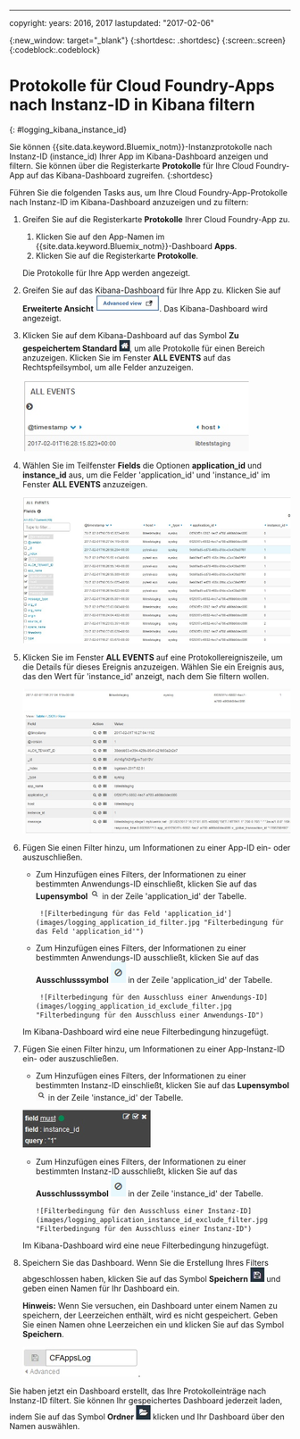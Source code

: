 ---

copyright:
  years: 2016, 2017
lastupdated: "2017-02-06"


{:new_window: target="_blank"}
{:shortdesc: .shortdesc}
{:screen:.screen}
{:codeblock:.codeblock}


# Protokolle für Cloud Foundry-Apps nach Instanz-ID in Kibana filtern
{: #logging_kibana_instance_id}

Sie können {{site.data.keyword.Bluemix_notm}}-Instanzprotokolle nach Instanz-ID (instance_id) Ihrer App im Kibana-Dashboard anzeigen und filtern. Sie können über die Registerkarte **Protokolle** für Ihre Cloud Foundry-App auf das Kibana-Dashboard zugreifen. 
{:shortdesc}

Führen Sie die folgenden Tasks aus, um Ihre Cloud Foundry-App-Protokolle nach Instanz-ID im Kibana-Dashboard anzuzeigen und zu filtern:

1. Greifen Sie auf die Registerkarte **Protokolle** Ihrer Cloud Foundry-App zu. 

    1. Klicken Sie auf den App-Namen im {{site.data.keyword.Bluemix_notm}}-Dashboard **Apps**.
    2. Klicken Sie auf die Registerkarte **Protokolle**. 
    
    Die Protokolle für Ihre App werden angezeigt.

2. Greifen Sie auf das Kibana-Dashboard für Ihre App zu. Klicken Sie auf **Erweiterte Ansicht** ![Link für erweiterte Ansicht](images/logging_advanced_view.jpg "Link für Erweiterte Ansicht"). Das Kibana-Dashboard wird angezeigt.

3. Klicken Sie auf dem Kibana-Dashboard auf das Symbol **Zu gespeichertem Standard** ![Symbol 'Zu gespeichertem Standard'](images/logging_default_dash.jpg "Symbol 'Zu gespeichertem Standard'"), um alle Protokolle für einen Bereich anzuzeigen. Klicken Sie im Fenster **ALL EVENTS** auf das Rechtspfeilsymbol, um alle Felder anzuzeigen. 

    ![Fenster 'All Events' mit dem Rechtspfeilsymbol](images/logging_all_events_no_fields.jpg "Fenster 'All Events' mit dem Rechtspfeilsymbol")

4. Wählen Sie im Teilfenster **Fields** die Optionen **application_id** und **instance_id** aus, um die Felder 'application_id' und 'instance_id' im Fenster **ALL EVENTS** anzuzeigen.

    ![Fenster 'All Events' mit den ausgewählten Feldern 'application_id' und 'instance_id'](images/logging_all_events_app_instance_select.jpg "Fenster 'All Events' mit den ausgewählten Feldern 'application_id' und 'instance_id'")

5. Klicken Sie im Fenster **ALL EVENTS** auf eine Protokollereigniszeile, um die Details für dieses Ereignis anzuzeigen. Wählen Sie ein Ereignis aus, das den Wert für 'instance_id' anzeigt, nach dem Sie filtern wollen.

    ![Fenster 'All Events' mit Details für ein ausgewähltes Protokollereignis](images/logging_selected_log_event.jpg "Fenster 'All Events' mit Details für ein ausgewähltes Protokollereignis")

6. Fügen Sie einen Filter hinzu, um Informationen zu einer App-ID ein- oder auszuschließen. 

    * Zum Hinzufügen eines Filters, der Informationen zu einer bestimmten Anwendungs-ID einschließt, klicken Sie auf das **Lupensymbol** ![Lupensymbol](images/logging_magnifying_glass.jpg) in der Zeile 'application_id' der Tabelle. 
    
           ![Filterbedingung für das Feld 'application_id'](images/logging_application_id_filter.jpg "Filterbedingung für das Feld 'application_id'")
    
    * Zum Hinzufügen eines Filters, der Informationen zu einer bestimmten Anwendungs-ID ausschließt, klicken Sie auf das **Ausschlusssymbol** ![Ausschlusssymbol](images/logging_exclusion_icon.png) in der Zeile 'application_id' der Tabelle. 
    
           ![Filterbedingung für den Ausschluss einer Anwendungs-ID](images/logging_application_id_exclude_filter.jpg "Filterbedingung für den Ausschluss einer Anwendungs-ID")
    
    Im Kibana-Dashboard wird eine neue Filterbedingung hinzugefügt.
 

7. Fügen Sie einen Filter hinzu, um Informationen zu einer App-Instanz-ID ein- oder auszuschließen. 

    * Zum Hinzufügen eines Filters, der Informationen zu einer bestimmten Instanz-ID einschließt, klicken Sie auf das **Lupensymbol** ![Lupensymbol](images/logging_magnifying_glass.jpg "Lupensymbol") in der Zeile 'instance_id' der Tabelle.  

    ![Filterbedingung für das Feld 'instance_id'](images/logging_instance_id_filter.jpg "Filterbedingung für das Feld 'instance_id'")

     * Zum Hinzufügen eines Filters, der Informationen zu einer bestimmten Instanz-ID ausschließt, klicken Sie auf das **Ausschlusssymbol** ![Ausschlusssymbol](images/logging_exclusion_icon.png "Ausschlusssymbol") in der Zeile 'instance_id' der Tabelle.  
    
           ![Filterbedingung für den Ausschluss einer Instanz-ID](images/logging_application_instance_id_exclude_filter.jpg "Filterbedingung für den Ausschluss einer Instanz-ID")
    
    Im Kibana-Dashboard wird eine neue Filterbedingung hinzugefügt.

9. Speichern Sie das Dashboard. Wenn Sie die Erstellung Ihres Filters abgeschlossen haben, klicken Sie auf das Symbol **Speichern** ![Symbol für Speichern](images/logging_save.jpg "Symbol für Speichern") und geben einen Namen für Ihr Dashboard ein.  

    **Hinweis:** Wenn Sie versuchen, ein Dashboard unter einem Namen zu speichern, der Leerzeichen enthält, wird es nicht gespeichert. Geben Sie einen Namen ohne Leerzeichen ein und klicken Sie auf das Symbol **Speichern**.

    ![Name zum Speichern des Dashboards](images/logging_save_dashboard.jpg "Name zum Speichern des Dashboards"). 

Sie haben jetzt ein Dashboard erstellt, das Ihre Protokolleinträge nach Instanz-ID filtert. Sie können Ihr gespeichertes Dashboard jederzeit laden, indem Sie auf das Symbol **Ordner** ![Ordnersymbol](images/logging_folder.jpg "Ordnersymbol") klicken und Ihr Dashboard über den Namen auswählen.  
